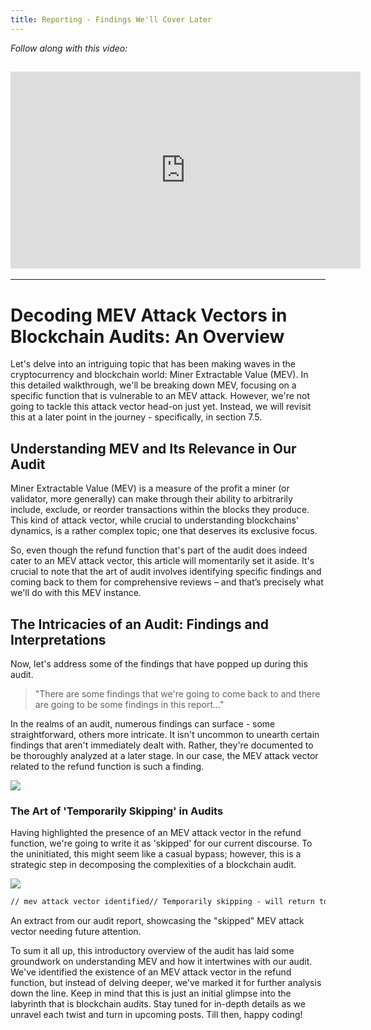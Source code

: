 ```yaml
---
title: Reporting - Findings We'll Cover Later
---
```


_Follow along with this video:_

## <iframe width="560" height="315" src="https://vimeo.com/889507728?share=copy" title="vimeo" frameborder="0" allow="accelerometer; autoplay; clipboard-write; encrypted-media; gyroscope; picture-in-picture; web-share" allowfullscreen></iframe>

---

# Decoding MEV Attack Vectors in Blockchain Audits: An Overview

Let's delve into an intriguing topic that has been making waves in the cryptocurrency and blockchain world: Miner Extractable Value (MEV). In this detailed walkthrough, we'll be breaking down MEV, focusing on a specific function that is vulnerable to an MEV attack. However, we're not going to tackle this attack vector head-on just yet. Instead, we will revisit this at a later point in the journey - specifically, in section 7.5.

## Understanding MEV and Its Relevance in Our Audit

Miner Extractable Value (MEV) is a measure of the profit a miner (or validator, more generally) can make through their ability to arbitrarily include, exclude, or reorder transactions within the blocks they produce. This kind of attack vector, while crucial to understanding blockchains' dynamics, is a rather complex topic; one that deserves its exclusive focus.

So, even though the refund function that's part of the audit does indeed cater to an MEV attack vector, this article will momentarily set it aside. It's crucial to note that the art of audit involves identifying specific findings and coming back to them for comprehensive reviews – and that’s precisely what we'll do with this MEV instance.

## The Intricacies of an Audit: Findings and Interpretations

Now, let's address some of the findings that have popped up during this audit.

> "There are some findings that we're going to come back to and there are going to be some findings in this report..."

In the realms of an audit, numerous findings can surface - some straightforward, others more intricate. It isn't uncommon to unearth certain findings that aren't immediately dealt with. Rather, they're documented to be thoroughly analyzed at a later stage. In our case, the MEV attack vector related to the refund function is such a finding.

![](https://cdn.videotap.com/35BUNzg5F3kXUPMFBbwg-20.67.png)

### The Art of 'Temporarily Skipping' in Audits

Having highlighted the presence of an MEV attack vector in the refund function, we're going to write it as 'skipped' for our current discourse. To the uninitiated, this might seem like a casual bypass; however, this is a strategic step in decomposing the complexities of a blockchain audit.

![](https://cdn.videotap.com/p2tZttDRmeYG6uyTFwF2-24.11.png)

```markdown
// mev attack vector identified// Temporarily skipping - will return to in section 7.5
```

An extract from our audit report, showcasing the "skipped" MEV attack vector needing future attention.

To sum it all up, this introductory overview of the audit has laid some groundwork on understanding MEV and how it intertwines with our audit. We've identified the existence of an MEV attack vector in the refund function, but instead of delving deeper, we've marked it for further analysis down the line. Keep in mind that this is just an initial glimpse into the labyrinth that is blockchain audits. Stay tuned for in-depth details as we unravel each twist and turn in upcoming posts. Till then, happy coding!
